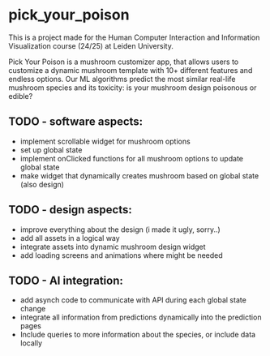 # pick_your_poison

This is a project made for the Human Computer Interaction and Information Visualization course (24/25) at Leiden University.

Pick Your Poison is a mushroom customizer app, that allows users to customize a dynamic mushroom template with 10+ different features and endless options.
Our ML algorithms predict the most similar real-life mushroom species and its toxicity: is your mushroom design poisonous or edible?

## TODO - software aspects:
* implement scrollable widget for mushroom options
* set up global state
* implement onClicked functions for all mushroom options to update global state
* make widget that dynamically creates mushroom based on global state (also design)

## TODO - design aspects:
* improve everything about the design (i made it ugly, sorry..)
* add all assets in a logical way
* integrate assets into dynamic mushroom design widget
* add loading screens and animations where might be needed

## TODO - AI integration:
* add asynch code to communicate with API during each global state change
* integrate all information from predictions dynamically into the prediction pages
* Include queries to more information about the species, or include data locally
